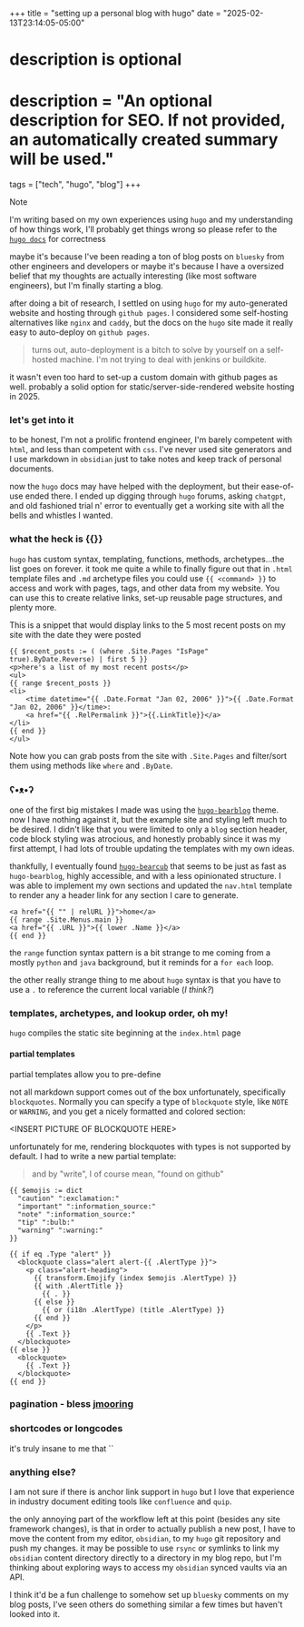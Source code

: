 +++
title = "setting up a personal blog with hugo"
date = "2025-02-13T23:14:05-05:00"

#
# description is optional
#
# description = "An optional description for SEO. If not provided, an automatically created summary will be used."

tags = ["tech", "hugo", "blog"]
+++
> [!NOTE]
> I'm writing based on my own experiences using `hugo` and my understanding of how things work, I'll probably get things wrong so please refer to the [`hugo docs`](https://gohugo.io/documentation/) for correctness

maybe it's because I've been reading a ton of blog posts on `bluesky` from other engineers and developers or maybe it's because I have a oversized belief that my thoughts are actually interesting (like most software engineers), but I'm finally starting a blog.

after doing a bit of research, I settled on using `hugo` for my auto-generated website and hosting through `github pages`. I considered some self-hosting alternatives like `nginx` and `caddy`, but the docs on the `hugo` site made it really easy to auto-deploy on `github pages`. 
> turns out, auto-deployment is a bitch to solve by yourself on a self-hosted machine. I'm not trying to deal with jenkins or buildkite.

it wasn't even too hard to set-up a custom domain with github pages as well. probably a solid option for static/server-side-rendered website hosting in 2025.

### let's get into it
to be honest, I'm not a prolific frontend engineer, I'm barely competent with `html`, and less than competent with `css`. I've never used site generators and I use markdown in `obsidian` just to take notes and keep track of personal documents. 

now the `hugo` docs may have helped with the deployment, but their ease-of-use ended there. I ended up digging through `hugo` forums, asking `chatgpt`, and old fashioned trial n' error to eventually get a working site with all the bells and whistles I wanted.
### what the heck is {{}}
 `hugo` has custom syntax, templating, functions, methods, archetypes...the list goes on forever. it took me quite a while to finally figure out that in `.html` template files and `.md` archetype files you could use  `{{ <command> }}` to access and work with pages, tags, and other data from my website. You can use this to create relative links, set-up reusable page structures, and plenty more.

This is a snippet that would display links to the 5 most recent posts on my site with the date they were posted
```
{{ $recent_posts := ( (where .Site.Pages "IsPage" true).ByDate.Reverse) | first 5 }}
<p>here's a list of my most recent posts</p>
<ul>
{{ range $recent_posts }}
<li>
    <time datetime="{{ .Date.Format "Jan 02, 2006" }}">{{ .Date.Format "Jan 02, 2006" }}</time>:
    <a href="{{ .RelPermalink }}">{{.LinkTitle}}</a>
</li>
{{ end }}
</ul>
```
Note how you can grab posts from the site with `.Site.Pages` and filter/sort them using methods like `where` and `.ByDate`.
### ʕ•ᴥ•ʔ
one of the first big mistakes I made was using the [`hugo-bearblog`](https://github.com/janraasch/hugo-bearblog) theme. now I have nothing against it, but the example site and styling left much to be desired. I didn't like that you were limited to only a `blog` section header, code block styling was atrocious, and honestly probably since it was my first attempt, I had lots of trouble updating the templates with my own ideas.

thankfully, I eventually found [`hugo-bearcub`](https://github.com/clente/hugo-bearcub) that seems to be just as fast as `hugo-bearblog`, highly accessible, and with a less opinionated structure. I was able to implement my own sections and updated the `nav.html` template to render any a header link for any section I care to generate.

```
<a href="{{ "" | relURL }}">home</a>
{{ range .Site.Menus.main }}
<a href="{{ .URL }}">{{ lower .Name }}</a>
{{ end }}
```
the `range` function syntax pattern is a bit strange to me coming from a mostly `python` and `java` background, but it reminds for a `for each` loop.

the other really strange thing to me about `hugo` syntax is that you have to use a `.` to reference the current local variable (*I think?*)
### templates, archetypes, and lookup order, oh my!
`hugo` compiles the static site beginning at the `index.html` page
#### partial templates
partial templates allow you to pre-define

not all markdown support comes out of the box unfortunately, specifically `blockquotes`. Normally you can specify a type of `blockquote` style, like `NOTE` or `WARNING`, and you get a nicely formatted and colored section:

\<INSERT PICTURE OF BLOCKQUOTE HERE\>

unfortunately for me, rendering blockquotes with types is not supported by default. I had to write a new partial template:
> and by "write", I of course mean, "found on github"

```
{{ $emojis := dict
  "caution" ":exclamation:"
  "important" ":information_source:"
  "note" ":information_source:"
  "tip" ":bulb:"
  "warning" ":warning:"
}}

{{ if eq .Type "alert" }}
  <blockquote class="alert alert-{{ .AlertType }}">
    <p class="alert-heading">
      {{ transform.Emojify (index $emojis .AlertType) }}
      {{ with .AlertTitle }}
        {{ . }}
      {{ else }}
        {{ or (i18n .AlertType) (title .AlertType) }}
      {{ end }}
    </p>
    {{ .Text }}
  </blockquote>
{{ else }}
  <blockquote>
    {{ .Text }}
  </blockquote>
{{ end }}
```
### pagination - bless [jmooring](https://github.com/jmooring)

### shortcodes or longcodes
it's truly insane to me that ``
### anything else?
I am not sure if there is anchor link support in `hugo` but I love that experience in industry document editing tools like `confluence` and `quip`.

the only annoying part of the workflow left at this point (besides any site framework changes), is that in order to actually publish a new post, I have to move the content from my editor, `obsidian`, to my `hugo` git repository and push my changes. it may be possible to use `rsync` or symlinks to link my `obsidian` content directory directly to a directory in my blog repo, but I'm thinking about exploring ways to access my `obsidian` synced vaults via an API.

I think it'd be a fun challenge to somehow set up `bluesky` comments on my blog posts, I've seen others do something similar a few times but haven't looked into it.